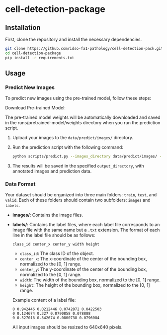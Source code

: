 # cell-detection-package

## Installation

First, clone the repository and install the necessary dependencies.

```bash
git clone https://github.com/idso-fa1-pathology/cell-detection-pack.git
cd cell-detection-package
pip install -r requirements.txt
```



## Usage

### Predict New Images
To predict new images using the pre-trained model, follow these steps:

Download Pre-trained Model:

The pre-trained model weights will be automatically downloaded and saved in the runs/pretrained-model/weights directory when you run the prediction script.


1. Upload your images to the `data/predict/images/` directory.

2. Run the prediction script with the following command:
    ```bash
    python scripts/predict.py --images_directory data/predict/images/ --output_directory runs/predict/
    ```

3. The results will be saved in the specified `output_directory`, with annotated images and prediction data.

### Data Format
Your dataset should be organized into three main folders: `train`, `test`, and `valid`. Each of these folders should contain two subfolders: `images` and `labels`.

- **images/**: Contains the image files.
- **labels/**: Contains the label files, where each label file corresponds to an image file with the same name but a `.txt` extension. The format of each line in the label file should be as follows:
    ```
    class_id center_x center_y width height
    ```
    - `class_id`: The class ID of the object.
    - `center_x`: The x-coordinate of the center of the bounding box, normalized to the [0, 1] range.
    - `center_y`: The y-coordinate of the center of the bounding box, normalized to the [0, 1] range.
    - `width`: The width of the bounding box, normalized to the [0, 1] range.
    - `height`: The height of the bounding box, normalized to the [0, 1] range.

    Example content of a label file:
    ```
    0 0.942446 0.0212446 0.0742872 0.0422503
    0 0.124674 0.327 0.0790858 0.078888
    0 0.527016 0.342674 0.0800738 0.0796084
    ```
    All input images should be resized to 640x640 pixels.
